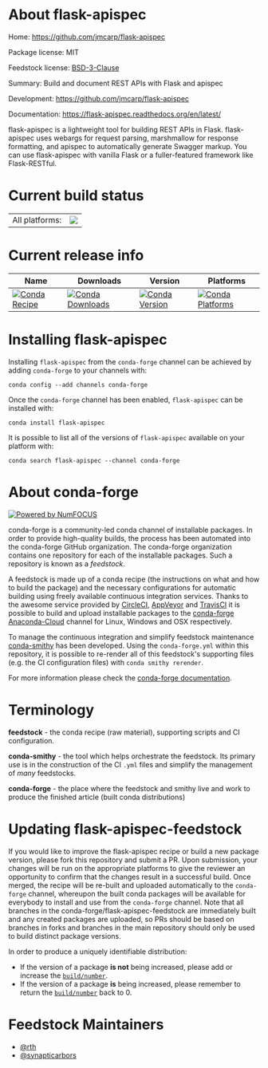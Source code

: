 About flask-apispec
===================

Home: https://github.com/jmcarp/flask-apispec

Package license: MIT

Feedstock license: [BSD-3-Clause](https://github.com/conda-forge/flask-apispec-feedstock/blob/master/LICENSE.txt)

Summary: Build and document REST APIs with Flask and apispec

Development: https://github.com/jmcarp/flask-apispec

Documentation: https://flask-apispec.readthedocs.org/en/latest/

flask-apispec is a lightweight tool for building REST APIs in Flask.
flask-apispec uses webargs for request parsing, marshmallow for response
formatting, and apispec to automatically generate Swagger markup.
You can use flask-apispec with vanilla Flask or a fuller-featured
framework like Flask-RESTful.


Current build status
====================


<table><tr><td>All platforms:</td>
    <td>
      <a href="https://dev.azure.com/conda-forge/feedstock-builds/_build/latest?definitionId=2937&branchName=master">
        <img src="https://dev.azure.com/conda-forge/feedstock-builds/_apis/build/status/flask-apispec-feedstock?branchName=master">
      </a>
    </td>
  </tr>
</table>

Current release info
====================

| Name | Downloads | Version | Platforms |
| --- | --- | --- | --- |
| [![Conda Recipe](https://img.shields.io/badge/recipe-flask--apispec-green.svg)](https://anaconda.org/conda-forge/flask-apispec) | [![Conda Downloads](https://img.shields.io/conda/dn/conda-forge/flask-apispec.svg)](https://anaconda.org/conda-forge/flask-apispec) | [![Conda Version](https://img.shields.io/conda/vn/conda-forge/flask-apispec.svg)](https://anaconda.org/conda-forge/flask-apispec) | [![Conda Platforms](https://img.shields.io/conda/pn/conda-forge/flask-apispec.svg)](https://anaconda.org/conda-forge/flask-apispec) |

Installing flask-apispec
========================

Installing `flask-apispec` from the `conda-forge` channel can be achieved by adding `conda-forge` to your channels with:

```
conda config --add channels conda-forge
```

Once the `conda-forge` channel has been enabled, `flask-apispec` can be installed with:

```
conda install flask-apispec
```

It is possible to list all of the versions of `flask-apispec` available on your platform with:

```
conda search flask-apispec --channel conda-forge
```


About conda-forge
=================

[![Powered by NumFOCUS](https://img.shields.io/badge/powered%20by-NumFOCUS-orange.svg?style=flat&colorA=E1523D&colorB=007D8A)](http://numfocus.org)

conda-forge is a community-led conda channel of installable packages.
In order to provide high-quality builds, the process has been automated into the
conda-forge GitHub organization. The conda-forge organization contains one repository
for each of the installable packages. Such a repository is known as a *feedstock*.

A feedstock is made up of a conda recipe (the instructions on what and how to build
the package) and the necessary configurations for automatic building using freely
available continuous integration services. Thanks to the awesome service provided by
[CircleCI](https://circleci.com/), [AppVeyor](https://www.appveyor.com/)
and [TravisCI](https://travis-ci.com/) it is possible to build and upload installable
packages to the [conda-forge](https://anaconda.org/conda-forge)
[Anaconda-Cloud](https://anaconda.org/) channel for Linux, Windows and OSX respectively.

To manage the continuous integration and simplify feedstock maintenance
[conda-smithy](https://github.com/conda-forge/conda-smithy) has been developed.
Using the ``conda-forge.yml`` within this repository, it is possible to re-render all of
this feedstock's supporting files (e.g. the CI configuration files) with ``conda smithy rerender``.

For more information please check the [conda-forge documentation](https://conda-forge.org/docs/).

Terminology
===========

**feedstock** - the conda recipe (raw material), supporting scripts and CI configuration.

**conda-smithy** - the tool which helps orchestrate the feedstock.
                   Its primary use is in the construction of the CI ``.yml`` files
                   and simplify the management of *many* feedstocks.

**conda-forge** - the place where the feedstock and smithy live and work to
                  produce the finished article (built conda distributions)


Updating flask-apispec-feedstock
================================

If you would like to improve the flask-apispec recipe or build a new
package version, please fork this repository and submit a PR. Upon submission,
your changes will be run on the appropriate platforms to give the reviewer an
opportunity to confirm that the changes result in a successful build. Once
merged, the recipe will be re-built and uploaded automatically to the
`conda-forge` channel, whereupon the built conda packages will be available for
everybody to install and use from the `conda-forge` channel.
Note that all branches in the conda-forge/flask-apispec-feedstock are
immediately built and any created packages are uploaded, so PRs should be based
on branches in forks and branches in the main repository should only be used to
build distinct package versions.

In order to produce a uniquely identifiable distribution:
 * If the version of a package **is not** being increased, please add or increase
   the [``build/number``](https://conda.io/docs/user-guide/tasks/build-packages/define-metadata.html#build-number-and-string).
 * If the version of a package **is** being increased, please remember to return
   the [``build/number``](https://conda.io/docs/user-guide/tasks/build-packages/define-metadata.html#build-number-and-string)
   back to 0.

Feedstock Maintainers
=====================

* [@rth](https://github.com/rth/)
* [@synapticarbors](https://github.com/synapticarbors/)

